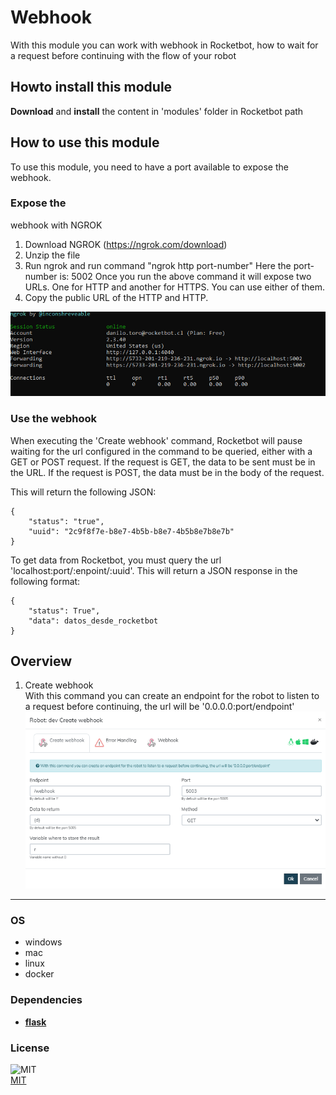



# Webhook
  
With this module you can work with webhook in Rocketbot, how to wait for a request before continuing with the flow of 
your robot  

## Howto install this module
  
__Download__ and __install__ the content in 'modules' folder in Rocketbot path  


## How to use this module
To use this module, you need to have a port available to expose the webhook.

### Expose the 
webhook with NGROK

1. Download NGROK (https://ngrok.com/download)
2. Unzip the file
3. Run ngrok and run command "ngrok
 http port-number" Here the port-number is: 5002
Once you run the above command it will expose two URLs. One for HTTP 
and another for HTTPS. You can use either of them.
4. Copy the public URL of the HTTP and HTTP.


![NGROK](docs/imgs/ngrok.png)

### Use the webhook

When executing the 'Create webhook' command, Rocketbot will pause waiting
 for the url configured in the command to be queried, either with a GET or POST request. If the request is GET, the data
 to be sent must be in the URL. If the request is POST, the data must be in the body of the request.

This will return 
the following JSON:

    {
        "status": "true",
        "uuid": "2c9f8f7e-b8e7-4b5b-b8e7-4b5b8e7b8e7b"
    }


To 
get data from Rocketbot, you must query the url 'localhost:port/:enpoint/:uuid'.
This will return a JSON response in the
 following format:

    {
        "status": True",
        "data": datos_desde_rocketbot
    }


## Overview


1. Create webhook  
With this command you can create an endpoint for the robot to listen to a request before continuing, the url will be 
'0.0.0.0:port/endpoint'  
![create_endpoint](example/img/create_endpoint.png)  




----
### OS

- windows
- mac
- linux
- docker

### Dependencies
- [**flask**](https://pypi.org/project/flask/)
### License
  
![MIT](https://camo.githubusercontent.com/107590fac8cbd65071396bb4d04040f76cde5bde/687474703a2f2f696d672e736869656c64732e696f2f3a6c6963656e73652d6d69742d626c75652e7376673f7374796c653d666c61742d737175617265)  
[MIT](http://opensource.org/licenses/mit-license.ph)